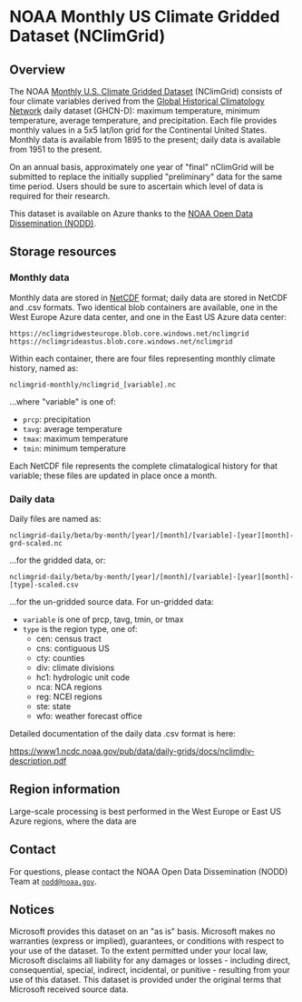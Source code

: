 # NOAA Monthly US Climate Gridded Dataset (NClimGrid)

## Overview

The NOAA [Monthly U.S. Climate Gridded Dataset](https://www.ncei.noaa.gov/access/metadata/landing-page/bin/iso?id=gov.noaa.ncdc:C00332) (NClimGrid) consists of four climate variables derived from the [Global Historical Climatology Network](https://www.ncei.noaa.gov/products/land-based-station/global-historical-climatology-network-daily) daily dataset (GHCN-D): maximum temperature, minimum temperature, average temperature, and precipitation. Each file provides monthly values in a 5x5 lat/lon grid for the Continental United States. Monthly data is available from 1895 to the present; daily data is available from 1951 to the present.

On an annual basis, approximately one year of "final" nClimGrid will be submitted to replace the initially supplied "preliminary" data for the same time period. Users should be sure to ascertain which level of data is required for their research.

This dataset is available on Azure thanks to the [NOAA Open Data Dissemination (NODD)](https://www.noaa.gov/information-technology/open-data-dissemination).


## Storage resources

### Monthly data

Monthly data are stored in [NetCDF](https://www.unidata.ucar.edu/software/netcdf/) format; daily data are stored in NetCDF and .csv formats.  Two identical blob containers are available, one in the West Europe Azure data center, and one in the East US Azure data center:

`https://nclimgridwesteurope.blob.core.windows.net/nclimgrid`
`https://nclimgrideastus.blob.core.windows.net/nclimgrid`

Within each container, there are four files representing monthly climate history, named as:

`nclimgrid-monthly/nclimgrid_[variable].nc`

...where "variable" is one of:

* `prcp`: precipitation
* `tavg`: average temperature
* `tmax`: maximum temperature
* `tmin`: minimum temperature

Each NetCDF file represents the complete climatalogical history for that variable; these files are updated in place once a month.

### Daily data

Daily files are named as:

`nclimgrid-daily/beta/by-month/[year]/[month]/[variable]-[year][month]-grd-scaled.nc`

...for the gridded data, or:

`nclimgrid-daily/beta/by-month/[year]/[month]/[variable]-[year][month]-[type]-scaled.csv`

...for the un-gridded source data.  For un-gridded data:

* `variable` is one of prcp, tavg, tmin, or tmax
* `type` is the region type, one of:
  * cen: census tract
  * cns: contiguous US
  * cty: counties
  * div: climate divisions
  * hc1: hydrologic unit code
  * nca: NCA regions
  * reg: NCEI regions
  * ste: state
  * wfo: weather forecast office
  
Detailed documentation of the daily data .csv format is here:

<https://www1.ncdc.noaa.gov/pub/data/daily-grids/docs/nclimdiv-description.pdf>

## Region information

Large-scale processing is best performed in the West Europe or East US Azure regions, where the data are 


## Contact

For questions, please contact the NOAA Open Data Dissemination (NODD) Team at [`nodd@noaa.gov`](mailto:nodd@noaa.gov?subject=azure%20nclimgrid%20question).


## Notices

Microsoft provides this dataset on an "as is" basis.  Microsoft makes no warranties (express or implied), guarantees, or conditions with respect to your use of the dataset.  To the extent permitted under your local law, Microsoft disclaims all liability for any damages or losses - including direct, consequential, special, indirect, incidental, or punitive - resulting from your use of this dataset.  This dataset is provided under the original terms that Microsoft received source data.
